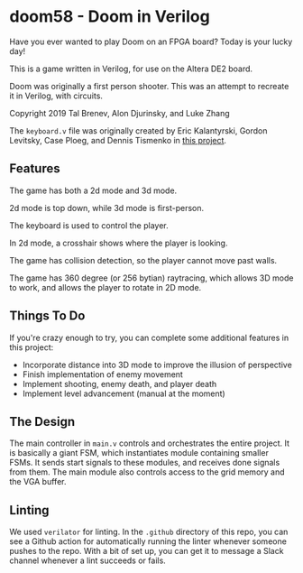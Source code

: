 # doom58 - Doom in Verilog

Have you ever wanted to play Doom on an FPGA board?
Today is your lucky day!

This is a game written in Verilog, for use on the Altera DE2 board.

Doom was originally a first person shooter. This was an attempt to recreate it
in Verilog, with circuits.

Copyright 2019 Tal Brenev, Alon Djurinsky, and Luke Zhang

The `keyboard.v` file was originally created by Eric Kalantyrski, Gordon
Levitsky, Case Ploeg, and Dennis Tismenko in [this project](https://github.com/gordielsky/snake).

## Features

The game has both a 2d mode and 3d mode.

2d mode is top down, while 3d mode is first-person.

The keyboard is used to control the player.

In 2d mode, a crosshair shows where the player is looking.

The game has collision detection, so the player cannot move past walls.

The game has 360 degree (or 256 bytian) raytracing, which allows 3D mode to work,
and allows the player to rotate in 2D mode.

## Things To Do

If you're crazy enough to try, you can complete some additional features in this project:
- Incorporate distance into 3D mode to improve the illusion of perspective
- Finish implementation of enemy movement
- Implement shooting, enemy death, and player death
- Implement level advancement (manual at the moment)

## The Design

The main controller in `main.v` controls and orchestrates the entire project.
It is basically a giant FSM, which instantiates module containing smaller FSMs.
It sends start signals to these modules, and receives done signals from them.
The main module also controls access to the grid memory and the VGA buffer.

## Linting

We used `verilator` for linting. In the `.github` directory of this repo, you
can see a Github action for automatically running the linter whenever someone
pushes to the repo.  With a bit of set up, you can get it to message a Slack
channel whenever a lint succeeds or fails.
